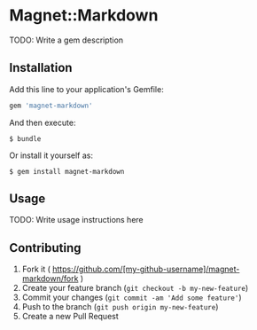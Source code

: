 # Magnet::Markdown

TODO: Write a gem description

## Installation

Add this line to your application's Gemfile:

```ruby
gem 'magnet-markdown'
```

And then execute:

    $ bundle

Or install it yourself as:

    $ gem install magnet-markdown

## Usage

TODO: Write usage instructions here

## Contributing

1. Fork it ( https://github.com/[my-github-username]/magnet-markdown/fork )
2. Create your feature branch (`git checkout -b my-new-feature`)
3. Commit your changes (`git commit -am 'Add some feature'`)
4. Push to the branch (`git push origin my-new-feature`)
5. Create a new Pull Request
